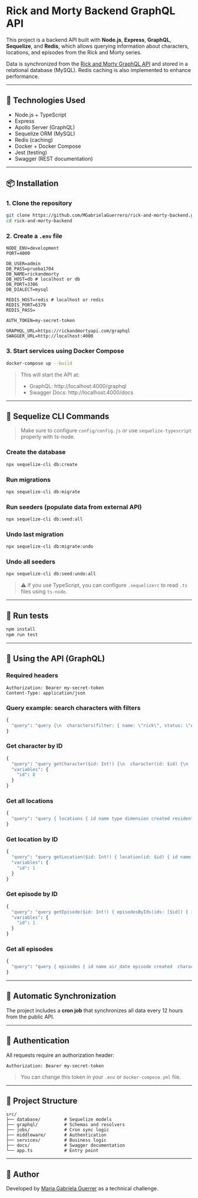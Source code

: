 # Rick and Morty Backend GraphQL API

This project is a backend API built with **Node.js**, **Express**, **GraphQL**, **Sequelize**, and **Redis**, which allows querying information about characters, locations, and episodes from the Rick and Morty series.

Data is synchronized from the [Rick and Morty GraphQL API](https://rickandmortyapi.com/graphql) and stored in a relational database (MySQL). Redis caching is also implemented to enhance performance.

---

## 🚀 Technologies Used

- Node.js + TypeScript  
- Express  
- Apollo Server (GraphQL)  
- Sequelize ORM (MySQL)  
- Redis (caching)  
- Docker + Docker Compose  
- Jest (testing)  
- Swagger (REST documentation)  

---

## 📦 Installation

### 1. Clone the repository
```bash
git clone https://github.com/MGabrielaGuerrero/rick-and-morty-backend.git
cd rick-and-morty-backend
```

### 2. Create a `.env` file
```env
NODE_ENV=development
PORT=4000

DB_USER=admin
DB_PASS=prueba1704
DB_NAME=rickandmorty
DB_HOST=db # localhost or db
DB_PORT=3306
DB_DIALECT=mysql

REDIS_HOST=redis # localhost or redis
REDIS_PORT=6379
REDIS_PASS=

AUTH_TOKEN=my-secret-token

GRAPHQL_URL=https://rickandmortyapi.com/graphql
SWAGGER_URL=http://localhost:4000
```

### 3. Start services using Docker Compose
```bash
docker-compose up --build
```

> This will start the API at:  
> - GraphQL: http://localhost:4000/graphql  
> - Swagger Docs: http://localhost:4000/docs

---

## 🧱 Sequelize CLI Commands

> Make sure to configure `config/config.js` or use `sequelize-typescript` properly with ts-node.

### Create the database
```bash
npx sequelize-cli db:create
```

### Run migrations
```bash
npx sequelize-cli db:migrate
```

### Run seeders (populate data from external API)
```bash
npx sequelize-cli db:seed:all
```

### Undo last migration
```bash
npx sequelize-cli db:migrate:undo
```

### Undo all seeders
```bash
npx sequelize-cli db:seed:undo:all
```

> ⚠️ If you use TypeScript, you can configure `.sequelizerc` to read `.ts` files using `ts-node`.

---

## 🧪 Run tests
```bash
npm install
npm run test
```

---

## 🧠 Using the API (GraphQL)

### Required headers
```
Authorization: Bearer my-secret-token
Content-Type: application/json
```

### Query example: search characters with filters
```graphql
{
  "query": "query {\n  characters(filter: { name: \"rick\", status: \"Alive\" }) {\n    id\n    name\n    status\n    gender\n    species\n  }\n}\n "
}
```

### Get character by ID
```graphql
{
  "query": "query getCharacter($id: Int!) {\n  character(id: $id) {\n    id\n    name\n    status\n    species\n    gender\n    originLocation { id name }\n    currentLocation { id name }\n  }\n}\n",
  "variables": {
    "id": 8
  }
}
```

### Get all locations
```graphql
{
  "query": "query { locations { id name type dimension created residents } }"
}
```

### Get location by ID
```graphql
{
  "query": "query getLocation($id: Int!) { location(id: $id) { id name type dimension } }",
  "variables": {
    "id": 1
  }
}
```

### Get episode by ID
```graphql
{
  "query": "query getEpisode($id: Int!) { episodesByIds(ids: [$id]) { id name air_date episode } }",
  "variables": {
    "id": 1
  }
}
```

### Get all episodes
```graphql
{
  "query": "query { episodes { id name air_date episode created  characters } }"
}
```

---

## 🔄 Automatic Synchronization

The project includes a **cron job** that synchronizes all data every 12 hours from the public API.

---

## 🔐 Authentication

All requests require an authorization header:
```
Authorization: Bearer my-secret-token
```
> You can change this token in your `.env` or `docker-compose.yml` file.

---

## 📂 Project Structure
```
src/
├── database/         # Sequelize models
├── graphql/          # Schemas and resolvers
├── jobs/             # Cron sync logic
├── middleware/       # Authentication
├── services/         # Business logic
├── docs/             # Swagger documentation
└── app.ts            # Entry point
```

---

## 🧠 Author
Developed by [Maria Gabriela Guerrer](https://github.com/MGabrielaGuerrero/rick-and-morty-backend.git) as a technical challenge.



